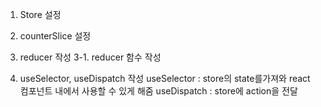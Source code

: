 1. Store 설정 

2. counterSlice 설정 

3. reducer 작성 
3-1. reducer 함수 작성 

4. useSelector, useDispatch 작성
  useSelector : store의 state를가져와 react 컴포넌트 내에서 사용할 수 있게 해줌 
  useDispatch : store에 action을 전달 